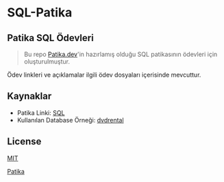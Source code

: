 # SQL-Patika

## Patika SQL Ödevleri

> Bu repo [Patika.dev](https://www.patika.dev/tr)'in hazırlamış olduğu SQL patikasının ödevleri için oluşturulmuştur.

Ödev linkleri ve açıklamalar ilgili ödev dosyaları içerisinde mevcuttur.

## Kaynaklar

- Patika Linki: [SQL](https://app.patika.dev/courses/sql)
- Kullanılan Database Örneği: [dvdrental](https://www.postgresqltutorial.com/postgresql-getting-started/postgresql-sample-database/)

## License
[MIT](https://choosealicense.com/licenses/mit/)

[Patika](https://www.patika.dev)
